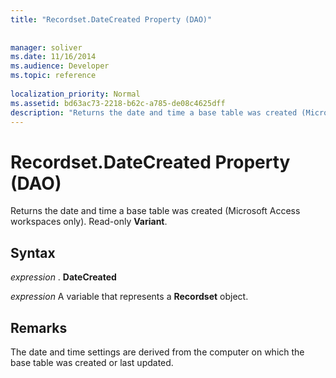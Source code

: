 ```yaml
---
title: "Recordset.DateCreated Property (DAO)"
 
 
manager: soliver
ms.date: 11/16/2014
ms.audience: Developer
ms.topic: reference
  
localization_priority: Normal
ms.assetid: bd63ac73-2218-b62c-a785-de08c4625dff
description: "Returns the date and time a base table was created (Microsoft Access workspaces only). Read-only Variant ."
---
```


# Recordset.DateCreated Property (DAO)

Returns the date and time a base table was created (Microsoft Access workspaces only). Read-only **Variant**. 
  
## Syntax

 *expression*  . **DateCreated**
  
 *expression*  A variable that represents a **Recordset** object. 
  
## Remarks

The date and time settings are derived from the computer on which the base table was created or last updated.
  

